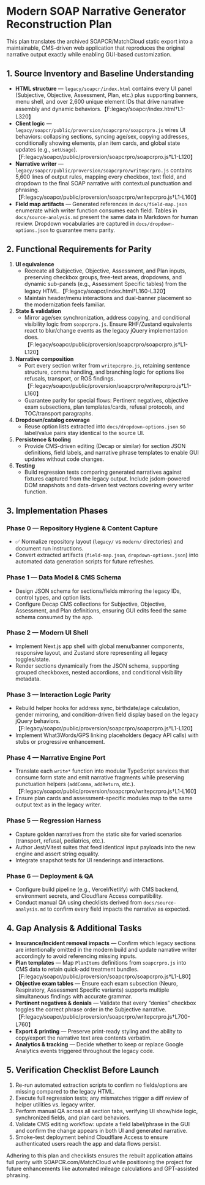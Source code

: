 # Modern SOAP Narrative Generator Reconstruction Plan

This plan translates the archived SOAPCR/MatchCloud static export into a maintainable, CMS-driven web application that reproduces the original narrative output exactly while enabling GUI-based customization.

## 1. Source Inventory and Baseline Understanding

- **HTML structure** — `legacy/soapcr/index.html` contains every UI panel (Subjective, Objective, Assessment, Plan, etc.) plus supporting banners, menu shell, and over 2,600 unique element IDs that drive narrative assembly and dynamic behaviors.【F:legacy/soapcr/index.html†L1-L320】
- **Client logic** — `legacy/soapcr/public/proversion/soapcrpro/soapcrpro.js` wires UI behaviors: collapsing sections, syncing age/sex, copying addresses, conditionally showing elements, plan item cards, and global state updates (e.g., `setUsage`).【F:legacy/soapcr/public/proversion/soapcrpro/soapcrpro.js†L1-L120】
- **Narrative writer** — `legacy/soapcr/public/proversion/soapcrpro/writepcrpro.js` contains 5,600 lines of output rules, mapping every checkbox, text field, and dropdown to the final SOAP narrative with contextual punctuation and phrasing.【F:legacy/soapcr/public/proversion/soapcrpro/writepcrpro.js†L1-L160】
- **Field map artifacts** — Generated references in `docs/field-map.json` enumerate which writer function consumes each field. Tables in `docs/source-analysis.md` present the same data in Markdown for human review. Dropdown vocabularies are captured in `docs/dropdown-options.json` to guarantee menu parity.

## 2. Functional Requirements for Parity

1. **UI equivalence**
   - Recreate all Subjective, Objective, Assessment, and Plan inputs, preserving checkbox groups, free-text areas, dropdowns, and dynamic sub-panels (e.g., Assessment Specific tables) from the legacy HTML.【F:legacy/soapcr/index.html†L160-L320】
   - Maintain header/menu interactions and dual-banner placement so the modernization feels familiar.
2. **State & validation**
   - Mirror age/sex synchronization, address copying, and conditional visibility logic from `soapcrpro.js`. Ensure RHF/Zustand equivalents react to blur/change events as the legacy jQuery implementation does.【F:legacy/soapcr/public/proversion/soapcrpro/soapcrpro.js†L1-L120】
3. **Narrative composition**
   - Port every section writer from `writepcrpro.js`, retaining sentence structure, comma handling, and branching logic for options like refusals, transport, or ROS findings.【F:legacy/soapcr/public/proversion/soapcrpro/writepcrpro.js†L1-L160】
   - Guarantee parity for special flows: Pertinent negatives, objective exam subsections, plan templates/cards, refusal protocols, and TOC/transport paragraphs.
4. **Dropdown/catalog coverage**
   - Reuse option lists extracted into `docs/dropdown-options.json` so label/value pairs stay identical to the source UI.
5. **Persistence & tooling**
   - Provide CMS-driven editing (Decap or similar) for section JSON definitions, field labels, and narrative phrase templates to enable GUI updates without code changes.
6. **Testing**
   - Build regression tests comparing generated narratives against fixtures captured from the legacy output. Include jsdom-powered DOM snapshots and data-driven test vectors covering every writer function.

## 3. Implementation Phases

### Phase 0 — Repository Hygiene & Content Capture
- ✅ Normalize repository layout (`legacy/` vs `modern/` directories) and document run instructions.
- Convert extracted artifacts (`field-map.json`, `dropdown-options.json`) into automated data generation scripts for future refreshes.

### Phase 1 — Data Model & CMS Schema
- Design JSON schema for sections/fields mirroring the legacy IDs, control types, and option lists.
- Configure Decap CMS collections for Subjective, Objective, Assessment, and Plan definitions, ensuring GUI edits feed the same schema consumed by the app.

### Phase 2 — Modern UI Shell
- Implement Next.js app shell with global menu/banner components, responsive layout, and Zustand store representing all legacy toggles/state.
- Render sections dynamically from the JSON schema, supporting grouped checkboxes, nested accordions, and conditional visibility metadata.

### Phase 3 — Interaction Logic Parity
- Rebuild helper hooks for address sync, birthdate/age calculation, gender mirroring, and condition-driven field display based on the legacy jQuery behaviors.【F:legacy/soapcr/public/proversion/soapcrpro/soapcrpro.js†L1-L120】
- Implement What3Words/GPS linking placeholders (legacy API calls) with stubs or progressive enhancement.

### Phase 4 — Narrative Engine Port
- Translate each `write*` function into modular TypeScript services that consume form state and emit narrative fragments while preserving punctuation helpers (`addComma`, `addReturn`, etc.).【F:legacy/soapcr/public/proversion/soapcrpro/writepcrpro.js†L1-L160】
- Ensure plan cards and assessment-specific modules map to the same output text as in the legacy writer.

### Phase 5 — Regression Harness
- Capture golden narratives from the static site for varied scenarios (transport, refusal, pediatrics, etc.).
- Author Jest/Vitest suites that feed identical input payloads into the new engine and assert string equality.
- Integrate snapshot tests for UI renderings and interactions.

### Phase 6 — Deployment & QA
- Configure build pipeline (e.g., Vercel/Netlify) with CMS backend, environment secrets, and Cloudflare Access compatibility.
- Conduct manual QA using checklists derived from `docs/source-analysis.md` to confirm every field impacts the narrative as expected.

## 4. Gap Analysis & Additional Tasks

- **Insurance/Incident removal impacts** — Confirm which legacy sections are intentionally omitted in the modern build and update narrative writer accordingly to avoid referencing missing inputs.
- **Plan templates** — Map `PlanItems` definitions from `soapcrpro.js` into CMS data to retain quick-add treatment bundles.【F:legacy/soapcr/public/proversion/soapcrpro/soapcrpro.js†L1-L80】
- **Objective exam tables** — Ensure each exam subsection (Neuro, Respiratory, Assessment Specific variants) supports multiple simultaneous findings with accurate grammar.
- **Pertinent negatives & denials** — Validate that every “denies” checkbox toggles the correct phrase order in the Subjective narrative.【F:legacy/soapcr/public/proversion/soapcrpro/writepcrpro.js†L700-L760】
- **Export & printing** — Preserve print-ready styling and the ability to copy/export the narrative text area contents verbatim.
- **Analytics & tracking** — Decide whether to keep or replace Google Analytics events triggered throughout the legacy code.

## 5. Verification Checklist Before Launch

1. Re-run automated extraction scripts to confirm no fields/options are missing compared to the legacy HTML.
2. Execute full regression tests; any mismatches trigger a diff review of helper utilities vs. legacy writer.
3. Perform manual QA across all section tabs, verifying UI show/hide logic, synchronized fields, and plan card behaviors.
4. Validate CMS editing workflow: update a field label/phrase in the GUI and confirm the change appears in both UI and generated narrative.
5. Smoke-test deployment behind Cloudflare Access to ensure authenticated users reach the app and data flows persist.

Adhering to this plan and checklists ensures the rebuilt application attains full parity with SOAPCR.com/MatchCloud while positioning the project for future enhancements like automated mileage calculations and GPT-assisted phrasing.
